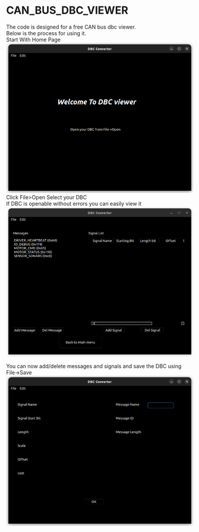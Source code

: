 # CAN_BUS_DBC_VIEWER
The code is designed for a free CAN bus dbc viewer.<br>
Below is the process for using it.<br>
Start With Home Page<br>
![welcome Page](Ui_files/Ui_pics/Homepage.png)<br>
Click File>Open Select your DBC<br>
If DBC is openable without errors you can easily view it
![Viewer Page](Ui_files/Ui_pics/Viewer.png)<br>

You can now add/delete messages and signals and save the DBC using File->Save
![Add Message](Ui_files/Ui_pics/Add_Message.png)
